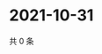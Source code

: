 # 2021-10-31

共 0 条

<!-- BEGIN WEIBO -->
<!-- 最后更新时间 Sun Oct 31 2021 11:00:39 GMT+0800 (China Standard Time) -->

<!-- END WEIBO -->
